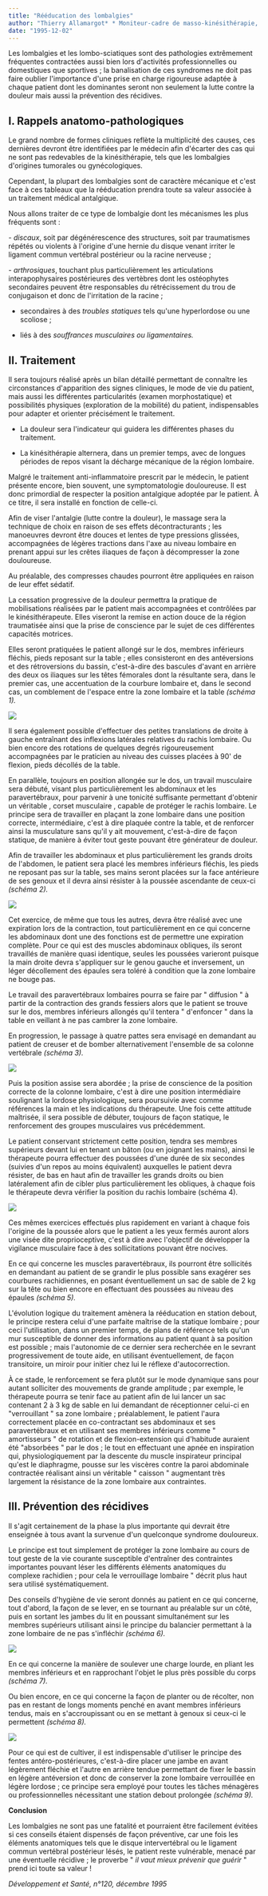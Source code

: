 ```yaml
---
title: "Rééducation des lombalgies"
author: "Thierry Allamargot* * Moniteur-cadre de masso-kinésithérapie, chargé d'enseignement à Paris."
date: "1995-12-02"
---
```


Les lombalgies et les lombo-sciatiques sont des pathologies extrêmement fréquentes contractées aussi bien lors d'activités professionnelles ou domestiques que sportives ; la banalisation de ces syndromes ne doit pas faire oublier l'importance d'une prise en charge rigoureuse adaptée à chaque patient dont les dominantes seront non seulement la lutte contre la douleur mais aussi la prévention des récidives.

## **I. Rappels anatomo-pathologiques**

Le grand nombre de formes cliniques reflète la multiplicité des causes, ces dernières devront être identifiées par le médecin afin d'écarter des cas qui ne sont pas redevables de la kinésithérapie, tels que les lombalgies d'origines tumorales ou gynécologiques.

Cependant, la plupart des lombalgies sont de caractère mécanique et c'est face à ces tableaux que la rééducation prendra toute sa valeur associée à un traitement médical antalgique.

Nous allons traiter de ce type de lombalgie dont les mécanismes les plus fréquents sont :

_- discaux_, soit par dégénérescence des structures, soit par traumatismes répétés ou violents à l'origine d'une hernie du disque venant irriter le ligament commun vertébral postérieur ou la racine nerveuse ;

_- arthrosiques_, touchant plus particulièrement les articulations interapophysaires postérieures des vertèbres dont les ostéophytes secondaires peuvent être responsables du rétrécissement du trou de conjugaison et donc de l'irritation de la racine ;

- secondaires à des _troubles statiques_ tels qu'une hyperlordose ou une scoliose ;

- liés à des _souffrances musculaires ou_ _ligamentaires._

## **II. Traitement**

Il sera toujours réalisé après un bilan détaillé permettant de connaître les circonstances d'apparition des signes cliniques, le mode de vie du patient, mais aussi les différentes particularités (examen morphostatique) et possibilités physiques (exploration de la mobilité) du patient, indispensables pour adapter et orienter précisément le traitement.

*   La douleur sera l'indicateur qui guidera les différentes phases du traitement.

*   La kinésithérapie alternera, dans un premier temps, avec de longues périodes de repos visant la décharge mécanique de la région lombaire.

Malgré le traitement anti-inflammatoire prescrit par le médecin, le patient présente encore, bien souvent, une symptomatologie douloureuse. Il est donc primordial de respecter la position antalgique adoptée par le patient. À ce titre, il sera installé en fonction de celle-ci.

Afin de viser l'antalgie (lutte contre la douleur), le massage sera la technique de choix en raison de ses effets décontracturants ; les manoeuvres devront être douces et lentes de type pressions glissées, accompagnées de légères tractions dans l'axe au niveau lombaire en prenant appui sur les crêtes iliaques de façon à décompresser la zone douloureuse.

Au préalable, des compresses chaudes pourront être appliquées en raison de leur effet sédatif.

La cessation progressive de la douleur permettra la pratique de mobilisations réalisées par le patient mais accompagnées et contrôlées par le kinésithérapeute. Elles viseront la remise en action douce de la région traumatisée ainsi que la prise de conscience par le sujet de ces différentes capacités motrices.

Elles seront pratiquées le patient allongé sur le dos, membres inférieurs fléchis, pieds reposant sur la table ; elles consisteront en des antéversions et des rétroversions du bassin, c'est-à-dire des bascules d'avant en arrière des deux os iliaques sur les têtes fémorales dont la résultante sera, dans le premier cas, une accentuation de la courbure lombaire et, dans le second cas, un comblement de l'espace entre la zone lombaire et la table _(schéma 1)._


![](i661-1.jpg)


Il sera également possible d'effectuer des petites translations de droite à gauche entraînant des inflexions latérales relatives du rachis lombaire. Ou bien encore des rotations de quelques degrés rigoureusement accompagnées par le praticien au niveau des cuisses placées à 90' de flexion, pieds décollés de la table.

En parallèle, toujours en position allongée sur le dos, un travail musculaire sera débuté, visant plus particulièrement les abdominaux et les paravertébraux, pour parvenir à une tonicité suffisante permettant d'obtenir un véritable , corset musculaire , capable de protéger le rachis lombaire. Le principe sera de travailler en plaçant la zone lombaire dans une position correcte, intermédiaire, c'est à dire plaquée contre la table, et de renforcer ainsi la musculature sans qu'il y ait mouvement, c'est-à-dire de façon statique, de manière à éviter tout geste pouvant être générateur de douleur.

Afin de travailler les abdominaux et plus particulièrement les grands droits de l'abdomen, le patient sera placé les membres inférieurs fléchis, les pieds ne reposant pas sur la table, ses mains seront placées sur la face antérieure de ses genoux et il devra ainsi résister à la poussée ascendante de ceux-ci _(schéma 2)._


![](i661-2.jpg)


Cet exercice, de même que tous les autres, devra être réalisé avec une expiration lors de la contraction, tout particulièrement en ce qui concerne les abdominaux dont une des fonctions est de permettre une expiration complète. Pour ce qui est des muscles abdominaux obliques, ils seront travaillés de manière quasi identique, seules les poussées varieront puisque la main droite devra s'appliquer sur le genou gauche et inversement, un léger décollement des épaules sera toléré à condition que la zone lombaire ne bouge pas.

Le travail des paravertébraux lombaires pourra se faire par " diffusion " à partir de la contraction des grands fessiers alors que le patient se trouve sur le dos, membres inférieurs allongés qu'il tentera " d'enfoncer " dans la table en veillant à ne pas cambrer la zone lombaire.

En progression, le passage à quatre pattes sera envisagé en demandant au patient de creuser et de bomber alternativement l'ensemble de sa colonne vertébrale _(schéma 3)._


![](i661-3.jpg)


Puis la position assise sera abordée ; la prise de conscience de la position correcte de la colonne lombaire, c'est à dire une position intermédiaire soulignant la lordose physiologique, sera poursuivie avec comme références la main et les indications du thérapeute. Une fois cette attitude maîtrisée, il sera possible de débuter, toujours de façon statique, le renforcement des groupes musculaires vus précédemment.

Le patient conservant strictement cette position, tendra ses membres supérieurs devant lui en tenant un bâton (ou en joignant les mains), ainsi le thérapeute pourra effectuer des poussées d'une durée de six secondes (suivies d'un repos au moins équivalent) auxquelles le patient devra résister, de bas en haut afin de travailler les grands droits ou bien latéralement afin de cibler plus particulièrement les obliques, à chaque fois le thérapeute devra vérifier la position du rachis lombaire (schéma 4).


![](i661-4.jpg)


Ces mêmes exercices effectués plus rapidement en variant à chaque fois l'origine de la poussée alors que le patient a les yeux fermés auront alors une visée dite proprioceptive, c'est à dire avec l'objectif de développer la vigilance musculaire face à des sollicitations pouvant être nocives.

En ce qui concerne les muscles paravertébraux, ils pourront être sollicités en demandant au patient de se grandir le plus possible sans exagérer ses courbures rachidiennes, en posant éventuellement un sac de sable de 2 kg sur la tête ou bien encore en effectuant des poussées au niveau des épaules _(schéma 5)._

L'évolution logique du traitement amènera la rééducation en station debout, le principe restera celui d'une parfaite maîtrise de la statique lombaire ; pour ceci l'utilisation, dans un premier temps, de plans de référence tels qu'un mur susceptible de donner des informations au patient quant à sa position est possible ; mais l'autonomie de ce dernier sera recherchée en le sevrant progressivement de toute aide, en utilisant éventuellement, de façon transitoire, un miroir pour initier chez lui le réflexe d'autocorrection.

À ce stade, le renforcement se fera plutôt sur le mode dynamique sans pour autant solliciter des mouvements de grande amplitude ; par exemple, le thérapeute pourra se tenir face au patient afin de lui lancer un sac contenant 2 à 3 kg de sable en lui demandant de réceptionner celui-ci en "verrouillant " sa zone lombaire ; préalablement, le patient l'aura correctement placée en co-contractant ses abdominaux et ses paravertébraux et en utilisant ses membres inférieurs comme " amortisseurs " de rotation et de flexion-extension qui d'habitude auraient été "absorbées " par le dos ; le tout en effectuant une apnée en inspiration qui, physiologiquement par la descente du muscle inspirateur principal qu'est le diaphragme, pousse sur les viscères contre la paroi abdominale contractée réalisant ainsi un véritable " caisson " augmentant très largement la résistance de la zone lombaire aux contraintes.

## **III. Prévention des récidives**

Il s'agit certainement de la phase la plus importante qui devrait être enseignée à tous avant la survenue d'un quelconque syndrome douloureux.

Le principe est tout simplement de protéger la zone lombaire au cours de tout geste de la vie courante susceptible d'entraîner des contraintes importantes pouvant léser les différents éléments anatomiques du complexe rachidien ; pour cela le verrouillage lombaire " décrit plus haut sera utilisé systématiquement.

Des conseils d'hygiène de vie seront donnés au patient en ce qui concerne, tout d'abord, la façon de se lever, en se tournant au préalable sur un côté, puis en sortant les jambes du lit en poussant simultanément sur les membres supérieurs utilisant ainsi le principe du balancier permettant à la zone lombaire de ne pas s'infléchir _(schéma 6)._


![](i661-5.jpg)


En ce qui concerne la manière de soulever une charge lourde, en pliant les membres inférieurs et en rapprochant l'objet le plus près possible du corps _(schéma 7)._

Ou bien encore, en ce qui concerne la façon de planter ou de récolter, non pas en restant de longs moments penché en avant membres inférieurs tendus, mais en s'accroupissant ou en se mettant à genoux si ceux-ci le permettent _(schéma 8)._


![](i661-6.jpg)


Pour ce qui est de cultiver, il est indispensable d'utiliser le principe des fentes antéro-postérieures, c'est-à-dire placer une jambe en avant légèrement fléchie et l'autre en arrière tendue permettant de fixer le bassin en légère antéversion et donc de conserver la zone lombaire verrouillée en légère lordose ; ce principe sera employé pour toutes les tâches ménagères ou professionnelles nécessitant une station debout prolongée _(schéma 9)._

**Conclusion**

Les lombalgies ne sont pas une fatalité et pourraient être facilement évitées si ces conseils étaient dispensés de façon préventive, car une fois les éléments anatomiques tels que le disque intervertébral ou le ligament commun vertébral postérieur lésés, le patient reste vulnérable, menacé par une éventuelle récidive ; le proverbe " _il vaut mieux prévenir_ _que guérir_ " prend ici toute sa valeur !

_Développement et Santé, n°120, décembre 1995_